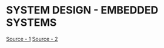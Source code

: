 # SYSTEM DESIGN - EMBEDDED SYSTEMS
[Source - 1](https://www.youtube.com/watch?v=cZKBTCbkXoo)
[Source - 2](https://www.youtube.com/watch?v=C9sIFWwJETs)